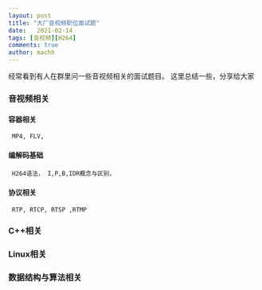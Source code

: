 ```yaml
---
layout: post
title: "大厂音视频职位面试题"
date:   2021-02-14
tags: [音视频][H264]
comments: true
author: machh
---
```


经常看到有人在群里问一些音视频相关的面试题目。 这里总结一些，分享给大家

<!-- more -->

### 音视频相关


#### 容器相关 
     MP4, FLV,
     
     
#### 编解码基础
     H264语法， I,P,B,IDR概念与区别，

#### 协议相关
     RTP, RTCP, RTSP ,RTMP 


### C++相关

### Linux相关

### 数据结构与算法相关
